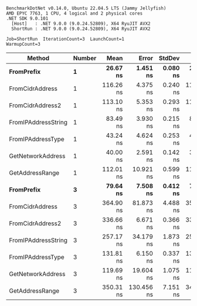 ```

BenchmarkDotNet v0.14.0, Ubuntu 22.04.5 LTS (Jammy Jellyfish)
AMD EPYC 7763, 1 CPU, 4 logical and 2 physical cores
.NET SDK 9.0.101
  [Host]   : .NET 9.0.0 (9.0.24.52809), X64 RyuJIT AVX2
  ShortRun : .NET 9.0.0 (9.0.24.52809), X64 RyuJIT AVX2

Job=ShortRun  IterationCount=3  LaunchCount=1  
WarmupCount=3  

```
| Method              | Number | Mean      | Error      | StdDev   | Min       | Max       | Gen0   | Allocated |
|-------------------- |------- |----------:|-----------:|---------:|----------:|----------:|-------:|----------:|
| **FromPrefix**          | **1**      |  **26.67 ns** |   **1.451 ns** | **0.080 ns** |  **26.61 ns** |  **26.76 ns** | **0.0007** |      **56 B** |
| FromCidrAddress     | 1      | 116.26 ns |   4.375 ns | 0.240 ns | 116.05 ns | 116.52 ns | 0.0012 |     112 B |
| FromCidrAddress2    | 1      | 113.10 ns |   5.353 ns | 0.293 ns | 112.86 ns | 113.43 ns | 0.0013 |     112 B |
| FromIPAddressString | 1      |  83.49 ns |   3.930 ns | 0.215 ns |  83.26 ns |  83.69 ns | 0.0006 |      56 B |
| FromIPAddressType   | 1      |  43.24 ns |   4.624 ns | 0.253 ns |  43.07 ns |  43.53 ns | 0.0010 |      88 B |
| GetNetworkAddress   | 1      |  40.00 ns |   2.591 ns | 0.142 ns |  39.85 ns |  40.12 ns | 0.0007 |      56 B |
| GetAddressRange     | 1      | 112.01 ns |  10.921 ns | 0.599 ns | 111.32 ns | 112.37 ns | 0.0019 |     168 B |
| **FromPrefix**          | **3**      |  **79.64 ns** |   **7.508 ns** | **0.412 ns** |  **79.18 ns** |  **79.98 ns** | **0.0019** |     **168 B** |
| FromCidrAddress     | 3      | 364.90 ns |  81.873 ns | 4.488 ns | 359.88 ns | 368.53 ns | 0.0038 |     336 B |
| FromCidrAddress2    | 3      | 336.66 ns |   6.671 ns | 0.366 ns | 336.39 ns | 337.08 ns | 0.0038 |     336 B |
| FromIPAddressString | 3      | 257.17 ns |  34.179 ns | 1.873 ns | 256.08 ns | 259.33 ns | 0.0019 |     168 B |
| FromIPAddressType   | 3      | 131.81 ns |   6.150 ns | 0.337 ns | 131.42 ns | 132.03 ns | 0.0031 |     264 B |
| GetNetworkAddress   | 3      | 119.69 ns |  19.604 ns | 1.075 ns | 118.93 ns | 120.92 ns | 0.0019 |     168 B |
| GetAddressRange     | 3      | 350.31 ns | 130.456 ns | 7.151 ns | 342.30 ns | 356.05 ns | 0.0057 |     504 B |
